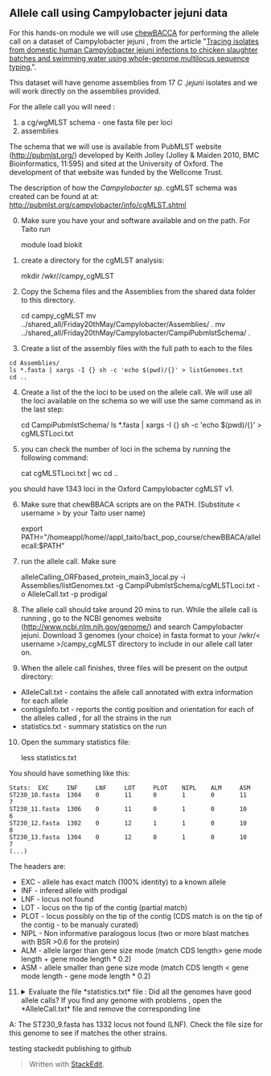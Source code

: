 
## Allele call using Campylobacter jejuni data ##

For this hands-on module we will use [chewBACCA](https://github.com/mickaelsilva/chewBBACA) for performing the allele call on a dataset of Campylobacter jejuni , from the article 
"[Tracing isolates from domestic human Campylobacter jejuni infections to chicken slaughter batches and swimming water using whole-genome multilocus sequence typing.](http://www.ncbi.nlm.nih.gov/pubmed/27041390)".

This dataset will have genome assemblies from 17 *C .jejuni* isolates and we will work directly on the assemblies provided.

For the allele call you will need : 
1) a cg/wgMLST schema - one fasta file per loci
2) assemblies 

The schema that we will use is available from PubMLST website (http://pubmlst.org/) developed by Keith Jolley (Jolley & Maiden 2010, BMC Bioinformatics, 11:595) and sited at the University of Oxford. The development of that website was funded by the Wellcome Trust.

The description of how the  *Campylobacter sp*. cgMLST schema was created can be found at at: http://pubmlst.org/campylobacter/info/cgMLST.shtml

0) Make sure you have your and software  available and on the path. For Taito run

    module load biokit

1) create a directory for the cgMLST analysis:

    mkdir /wkr/<username>/campy_cgMLST

 2) Copy the Schema files and the Assemblies from the shared data folder to this directory. 
		
    cd campy_cgMLST
    mv ../shared_all/Friday20thMay/Campylobacter/Assemblies/ .
    mv ../shared_all/Friday20thMay/Campylobacter/CampiPubmlstSchema/ .
  
  3) Create a list of the assembly files with the full path to each to the files

	cd Assemblies/
	ls *.fasta | xargs -I {} sh -c 'echo $(pwd)/{}' > listGenomes.txt
	cd ..
	
4) Create a list of the the loci to be used on the allele call. We will use all the loci available on the schema so we will use the same command as in the last step:

	cd CampiPubmlstSchema/
	ls *.fasta | xargs -I {} sh -c 'echo $(pwd)/{}' > cgMLSTLoci.txt

5) you can check the number of loci in the schema by running the following command:
	
	cat cgMLSTLoci.txt | wc
	cd ..
	 
you should have 1343 loci in the Oxford Campylobacter cgMLST v1.

6) Make sure that chewBBACA scripts are on the PATH. (Substitute < username > by your Taito user name)

    export PATH="/homeappl/home/<username>/appl_taito/bact_pop_course/chewBBACA/allelecall:$PATH"

7) run the allele call. Make sure 

     alleleCalling_ORFbased_protein_main3_local.py -i Assemblies/listGenomes.txt -g CampiPubmlstSchema/cgMLSTLoci.txt -o AlleleCall.txt -p prodigal

8) The allele call should take around 20 mins to run. While the allele call is running , go to the NCBI genomes website (http://www.ncbi.nlm.nih.gov/genome/) and search Campylobacter jejuni. Download 3 genomes (your choice) in fasta format to your  /wkr/< username >/campy_cgMLST directory to include in our allele call later on.

9) When the allele call finishes, three files will be present on the output directory:    

 - AlleleCall.txt  - contains the allele call annotated with extra information for each allele 
 - contigsInfo.txt - reports the contig position and orientation for each of the alleles  called , for all the strains in the run
 - statistics.txt - summary statistics on the run

10) Open the  summary statistics file:

    less statistics.txt
 
 You should have something like this:
 

    Stats:  EXC     INF     LNF     LOT     PLOT    NIPL    ALM     ASM
	ST230_10.fasta  1304    0       11      0       1       0       11      7
	ST230_11.fasta  1306    0       11      0       1       0       10      6
	ST230_12.fasta  1302    0       12      1       1       0       10      8
	ST230_13.fasta  1304    0       12      0       1       0       10      7
	(...)


The headers are:

 - EXC - allele has exact match (100% identity) to a known allele
 - INF - infered allele with prodigal
 - LNF - locus not found
 - LOT - locus on the tip of the contig (partial match)
 - PLOT - locus possibly on the tip of the contig (CDS match is on the tip of the contig - to be manualy curated) 
 - NIPL - Non informative paralogous locus (two or more blast matches with BSR >0.6 for the protein)
 - ALM - allele larger than gene size mode (match CDS length> gene mode length + gene mode length * 0.2)
 - ASM - allele smaller than gene size mode (match CDS length < gene mode length - gene mode length * 0.2)
 
 11) <details> <summary>Evaluate the file *statistics.txt* file : Did all the genomes have good allele calls?  If you find any genome with problems , open the *AlleleCall.txt* file and remove the corresponding line </summary>
   A: The ST230_9.fasta has 1332 locus not found (LNF). Check the file size for this genome to see if matches the other strains.
</details>

testing stackedit publishing to github

> Written with [StackEdit](https://stackedit.io/).
